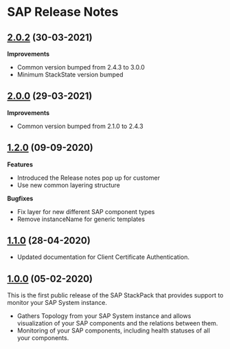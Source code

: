 # SAP Release Notes

## [2.0.2](#) (30-03-2021)

**Improvements**
- Common version bumped from 2.4.3 to 3.0.0
- Minimum StackState version bumped

## [2.0.0](#) (29-03-2021)

**Improvements**
- Common version bumped from 2.1.0 to 2.4.3

## [1.2.0](#) (09-09-2020)

**Features**
- Introduced the Release notes pop up for customer
- Use new common layering structure

**Bugfixes**
- Fix layer for new different SAP component types
- Remove instanceName for generic templates

## [1.1.0](#) (28-04-2020)

- Updated documentation for Client Certificate Authentication.

## [1.0.0](#) (05-02-2020)

This is the first public release of the SAP StackPack that provides support to monitor your SAP System instance.

- Gathers Topology from your SAP System instance and allows visualization of your SAP components and the relations between them.
- Monitoring of your SAP components, including health statuses of all your components.
